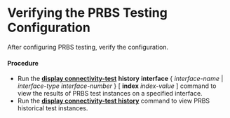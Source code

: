Verifying the PRBS Testing Configuration
========================================

After configuring PRBS testing, verify the configuration.

#### Procedure

* Run the [**display connectivity-test**](cmdqueryname=display+connectivity-test) **history** **interface** { *interface-name* | *interface-type* *interface-number* } [ **index** *index-value* ] command to view the results of PRBS test
  instances on a specified interface.
* Run the [**display connectivity-test history**](cmdqueryname=display+connectivity-test+history) command
  to view PRBS historical test instances.